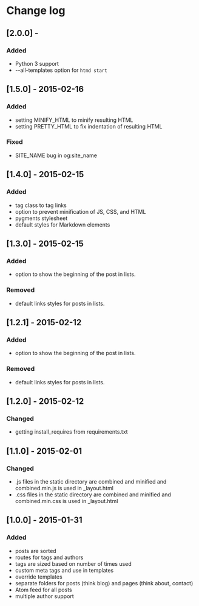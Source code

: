 # Change log

## [2.0.0] - 
### Added
- Python 3 support
- --all-templates option for `htmd start`

## [1.5.0] - 2015-02-16
### Added
- setting MINIFY_HTML to minify resulting HTML
- setting PRETTY_HTML to fix indentation of resulting HTML

### Fixed
- SITE_NAME bug in og:site_name

## [1.4.0] - 2015-02-15
### Added
- tag class to tag links
- option to prevent minification of JS, CSS, and HTML
- pygments stylesheet
- default styles for Markdown elements

## [1.3.0] - 2015-02-15
### Added
- option to show the beginning of the post in lists.
### Removed
- default links styles for posts in lists.


## [1.2.1] - 2015-02-12
### Added
- option to show the beginning of the post in lists.

### Removed
- default links styles for posts in lists.

## [1.2.0] - 2015-02-12
### Changed
- getting install_requires from requirements.txt

## [1.1.0] - 2015-02-01
### Changed
- .js files in the static directory are combined and minified and combined.min.js is used in _layout.html
- .css files in the static directory are combined and minified and combined.min.css is used in _layout.html

## [1.0.0] - 2015-01-31
### Added
- posts are sorted
- routes for tags and authors
- tags are sized based on number of times used
- custom meta tags and use in templates
- override templates
- separate folders for posts (think blog) and pages (think about, contact)
- Atom feed for all posts
- multiple author support
